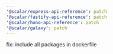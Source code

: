 ```yaml
---
'@scalar/express-api-reference': patch
'@scalar/fastify-api-reference': patch
'@scalar/hono-api-reference': patch
'@scalar/galaxy': patch
---
```


fix: include all packages in dockerfile

